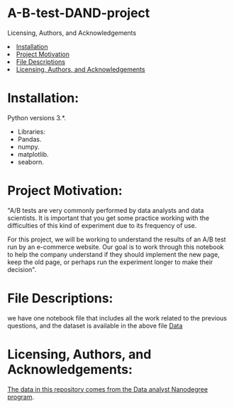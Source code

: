# A-B-test-DAND-project
Licensing, Authors, and Acknowledgements
<li><a href="#Installation">Installation</a></li>
<li><a href="#Project Motivation">Project Motivation</a></li>
<li><a href="#File Descriptions">File Descriptions</a></li>
<li><a href="#Licensing, Authors, and Acknowledgements">Licensing, Authors, and Acknowledgements</a></li>


<a id='Installation'></a>
# Installation:
Python versions 3.*.
- Libraries:
- Pandas.
- numpy.
- matplotlib.
- seaborn.

<a id='Project Motivation'></a>
# Project Motivation:
"A/B tests are very commonly performed by data analysts and data scientists. It is important that you get some practice working with the difficulties of this kind of experiment due to its frequency of use.

For this project, we will be working to understand the results of an A/B test run by an e-commerce website. Our goal is to work through this notebook to help the company understand if they should implement the new page, keep the old page, or perhaps run the experiment longer to make their decision".




<a id='File Descriptions'></a>
# File Descriptions:
we have one notebook file that includes all the work related to the previous questions, and the dataset is available in the above file [Data](https://github.com/faro7ah/A-B-test-DAND-project/tree/master/data) 


<a id='Licensing, Authors, and Acknowledgements'></a>
# Licensing, Authors, and Acknowledgements:
[The data in this repository comes from the Data analyst Nanodegree program](https://www.udacity.com/course/data-analyst-nanodegree--nd002).

